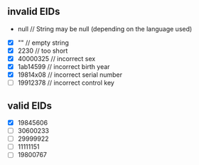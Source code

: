 ## invalid EIDs

- null // String may be null (depending on the language used)
- [x] "" // empty string
- [x] 2230 // too short
- [x] 40000325 // incorrect sex
- [x] 1ab14599 // incorrect birth year
- [x] 19814x08 // incorrect serial number
- [ ] 19912378 // incorrect control key

## valid EIDs

- [x] 19845606
- [ ] 30600233
- [ ] 29999922
- [ ] 11111151
- [ ] 19800767
